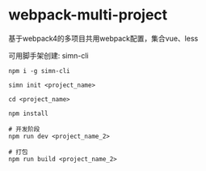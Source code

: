 # webpack-multi-project
基于webpack4的多项目共用webpack配置，集合vue、less

可用脚手架创建: simn-cli
```
npm i -g simn-cli

simn init <project_name>
```

```base
cd <project_name>

npm install

# 开发阶段
npm run dev <project_name_2>

# 打包
npm run build <project_name_2>
```
